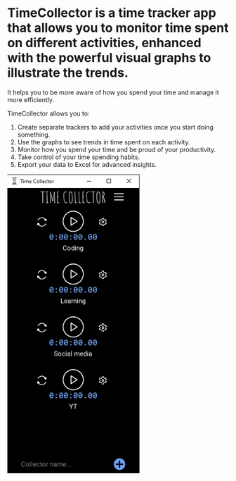 # TimeCollector is a time tracker app that allows you to monitor time spent on different activities, enhanced with the powerful visual graphs to illustrate the trends.

It helps you to be more aware of how you spend your time and manage it more efficiently.

TimeCollector allows you to:
  
1. Create separate trackers to add your activities once you start doing something.
2. Use the graphs to see trends in time spent on each activity.
3. Monitor how you spend your time and be proud of your productivity.
4. Take control of your time spending habits.
5. Export your data to Excel for advanced insights.

![Screenshot](Screenshot.png)
